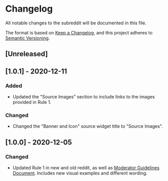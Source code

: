 # Changelog
All notable changes to the subreddit will be documented in this file.

The format is based on [Keep a Changelog](https://keepachangelog.com/en/1.0.0/),
and this project adheres to [Semantic Versioning](https://semver.org/spec/v2.0.0.html).

## [Unreleased]

## [1.0.1] - 2020-12-11

### Added
- Updated the "Source Images" section to include links to the images provided in Rule 1.

### Changed
- Changed the "Banner and Icon" source widget title to "Source Images".

## [1.0.0] - 2020-12-05

### Changed
- Updated Rule 1 in new and old reddit, as well as [Moderator Guidelines Document](https://docs.google.com/document/d/1I2vB7NCiUU_POFkqJVkG6i15tKrEeXeQKH8w5vTMMLQ/edit?usp=sharing). Includes new visual examples and different wording.
